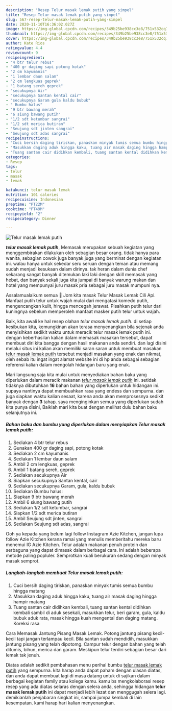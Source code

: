 ```yaml
---
description: "Resep Telur masak lemak putih yang simpel"
title: "Resep Telur masak lemak putih yang simpel"
slug: 567-resep-telur-masak-lemak-putih-yang-simpel
date: 2020-11-10T16:36:02.027Z
image: https://img-global.cpcdn.com/recipes/349b25be938cc3e8/751x532cq70/telur-masak-lemak-putih-foto-resep-utama.jpg
thumbnail: https://img-global.cpcdn.com/recipes/349b25be938cc3e8/751x532cq70/telur-masak-lemak-putih-foto-resep-utama.jpg
cover: https://img-global.cpcdn.com/recipes/349b25be938cc3e8/751x532cq70/telur-masak-lemak-putih-foto-resep-utama.jpg
author: Kate Rios
ratingvalue: 4.4
reviewcount: 9
recipeingredient:
- "4 btr telur rebus"
- "400 gr daging sapi potong kotak"
- "2 cm kayumanis"
- "1 lembar daun salam"
- "2 cm lengkuas geprek"
- "1 batang sereh geprek"
- "secukupnya Air"
- "secukupnya Santan kental cair"
- "secukupnya Garam gula kaldu bubuk"
- " Bumbu halus"
- "9 btr bawang merah"
- "6 siung bawang putih"
- "1/2 sdt ketumbar sangrai"
- "1/2 sdt merica butiran"
- "Seujung sdt jinten sangrai"
- "Seujung sdt adas sangrai"
recipeinstructions:
- "Cuci bersih daging tiriskan, panaskan minyak tumis semua bumbu hingga matang"
- "Masukkan daging aduk hingga kaku, tuang air masak daging hingga hampir matang"
- "Tuang santan cair didihkan kembali, tuang santan kental didihkan kembali sambil di aduk sesekali, masukkan telur, beri garam, gula, kaldu bubuk aduk rata, masak hingga kuah mengental dan daging matang. Koreksi rasa"
categories:
- Resep
tags:
- telur
- masak
- lemak

katakunci: telur masak lemak 
nutrition: 101 calories
recipecuisine: Indonesian
preptime: "PT22M"
cooktime: "PT49M"
recipeyield: "2"
recipecategory: Dinner

---
```



![Telur masak lemak putih](https://img-global.cpcdn.com/recipes/349b25be938cc3e8/751x532cq70/telur-masak-lemak-putih-foto-resep-utama.jpg)

<b><i>telur masak lemak putih</i></b>, Memasak merupakan sebuah kegiatan yang menggembirakan dilakukan oleh sebagian besar orang. tidak hanya para wanita, sebagian cowok juga banyak juga yang berminat dengan kegiatan ini. walau hanya untuk sekedar seru seruan dengan teman atau memang sudah menjadi kesukaan dalam dirinya. tak heran dalam dunia chef sekarang sangat banyak ditemukan laki laki dengan skill memasak yang hebat, dan banyak sekali juga kita jumpai di banyak warung makan dan hotel yang mempunyai juru masak pria sebagai juru masak mumpuni nya.

Assalamualaikum semua 🤗 Jom kita masak Telur Masak Lemak Cili Api. Manfaat putih telur untuk wajah mulai dari mengatasi komedo putih, mengencangkan kulit, hingga mencegah jerawat. Pisahkan putih telur dari kuningnya sebelum memperoleh manfaat masker putih telur untuk wajah.

Baik, kita awali ke hal resep olahan <i>telur masak lemak putih</i>. di setiap kesibukan kita, kemungkinan akan terasa menyenangkan bila sejenak anda menyisihkan sedikit waktu untuk meracik telur masak lemak putih ini. dengan keberhasilan kalian dalam memasak masakan tersebut, dapat membuat diri kita bangga dengan hasil makanan anda sendiri. dan lagi disini melalui situs ini kalian akan memiliki saran saran untuk membuat masakan <u>telur masak lemak putih</u> tersebut menjadi masakan yang enak dan nikmat, oleh sebab itu ingat ingat alamat website ini di hp anda sebagai sebagian referensi kalian dalam mengolah hidangan baru yang enak.


Mari langsung saja kita mulai untuk menyediakan bahan baku yang diperlukan dalam meracik makanan <u><i>telur masak lemak putih</i></u> ini. setidak tidaknya dibutuhkan <b>16</b> bahan bahan yang diperlukan untuk hidangan ini. supaya nantinya dapat membuahkan rasa yang endess dan sempurna. dan juga siapkan waktu kalian sesaat, karena anda akan memprosesnya sedikit banyak dengan <b>3</b> tahap. saya menginginkan semua yang diperlukan sudah kita punya disini, Baiklah mari kita buat dengan melihat dulu bahan baku selanjutnya ini.

<!--inarticleads1-->

##### Bahan baku dan bumbu yang diperlukan dalam menyiapkan Telur masak lemak putih:

1. Sediakan 4 btr telur rebus
1. Gunakan 400 gr daging sapi, potong kotak
1. Sediakan 2 cm kayumanis
1. Sediakan 1 lembar daun salam
1. Ambil 2 cm lengkuas, geprek
1. Ambil 1 batang sereh, geprek
1. Sediakan secukupnya Air
1. Siapkan secukupnya Santan kental, cair
1. Sediakan secukupnya Garam, gula, kaldu bubuk
1. Sediakan  Bumbu halus:
1. Siapkan 9 btr bawang merah
1. Ambil 6 siung bawang putih
1. Sediakan 1/2 sdt ketumbar, sangrai
1. Siapkan 1/2 sdt merica butiran
1. Ambil Seujung sdt jinten, sangrai
1. Sediakan Seujung sdt adas, sangrai


Ooh ya kepada yang belum lagi follow Instagram Azie Kitchen, jangan lupa follow Azie Kitchen kerana ramai yang menulis memberitahu mereka baru menemui IG Azie Kitchen. Telur adalah makanan penuh protein dan serbaguna yang dapat dimasak dalam berbagai cara. Ini adalah beberapa metode paling popluler. Semprotkan kuali berukuran sedang dengan minyak masak semprot. 

<!--inarticleads2-->

##### Langkah-langkah membuat Telur masak lemak putih:

1. Cuci bersih daging tiriskan, panaskan minyak tumis semua bumbu hingga matang
1. Masukkan daging aduk hingga kaku, tuang air masak daging hingga hampir matang
1. Tuang santan cair didihkan kembali, tuang santan kental didihkan kembali sambil di aduk sesekali, masukkan telur, beri garam, gula, kaldu bubuk aduk rata, masak hingga kuah mengental dan daging matang. Koreksi rasa


Cara Memasak Jantung Pisang Masak Lemak. Potong jantung pisang kecil-kecil tapi jangan terlampau kecil. Bila santan sudah mendidih, masukkan jantung pisang yang telah dipotomg. Campur telur dengan bahan yang telah ditumis, bihun, merica dan garam. Meskipun telur terdiri sebagian besar dari lemak tak jenuh. 

Diatas adalah sedikit pembahasan menu perihal bumbu <u>telur masak lemak putih</u> yang sempurna. kita harap anda dapat paham dengan ulasan diatas, dan anda dapat membuat lagi di masa datang untuk di sajikan dalam berbagai kegiatan family atau kolega kamu. kamu bs mengkolaborasi resep resep yang ada diatas selaras dengan selera anda, sehingga hidangan <b>telur masak lemak putih</b> ini dapat menjadi lebih lezat dan menggugah selera lagi. demikianlah penjabaran singkat ini, sampai jumpa kembali di lain kesempatan. kami harap hari kalian menyenangkan.
